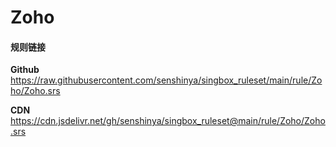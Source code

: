# Zoho

#### 规则链接

**Github**
https://raw.githubusercontent.com/senshinya/singbox_ruleset/main/rule/Zoho/Zoho.srs

**CDN**
https://cdn.jsdelivr.net/gh/senshinya/singbox_ruleset@main/rule/Zoho/Zoho.srs